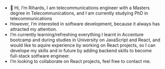 - 👋 Hi, I’m Rihards, I am telecommunications engineer with a Masters degree in Telecommunications, and I am currently studying PhD in telecommunications
- However, I’m interested in software development, because it always has attracted my attention.
- I’m currently learning/refreshing everything I learnt in Accenture bootcamp and during studies in University on JavaScript and React,
  and would like to aquire experience by working on React projects, so I can develope my skills and in future by adding backend skills
  to become full-stack sotfware engineer. 
- I’m looking to collaborate on React projects, feel free to contact me.   

<!---
rihardsmurnieks/rihardsmurnieks is a ✨ special ✨ repository because its `README.md` (this file) appears on your GitHub profile.
You can click the Preview link to take a look at your changes.
--->
